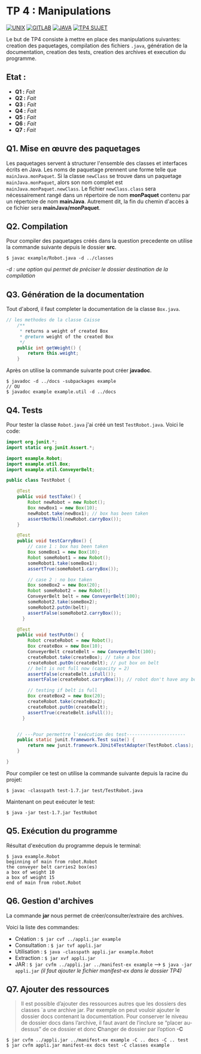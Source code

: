 # TP 4 : Manipulations

[![UNIX](https://img.shields.io/badge/unix-commands-d600ff.svg)](https://www.tjhsst.edu/~dhyatt/superap/unixcmd.html)
[![GITLAB](https://img.shields.io/badge/gitlab-documentation-6500ff.svg)](https://docs.gitlab.com)
[![JAVA](https://img.shields.io/badge/java-documentation-0085ff.svg)](https://docs.oracle.com/javase/8/)
[![TP4 SUJET](https://img.shields.io/badge/tp4-manipulations-00e5ff.svg)](http://www.fil.univ-lille1.fr/%7Eroutier/enseignement/licence/poo/tdtp/tp4.pdf)

Le but de TP4 consiste à mettre en place des manipulations suivantes: creation des paquetages, compilation des fichiers `.java`, génération de la documentation, creation des tests, creation des archives et execution du programme.

## Etat :

  * **Q1 :** *Fait* 
  * **Q2 :** *Fait*
  * **Q3 :** *Fait*
  * **Q4 :** *Fait*
  * **Q5 :** *Fait*
  * **Q6 :** *Fait*
  * **Q7 :** *Fait*
  
## Q1. Mise en œuvre des paquetages
Les paquetages servent à structurer l'ensemble des classes et interfaces écrits en Java. Les noms de paquetage prennent une forme telle que `mainJava.monPaquet`. Si la classe `newClass` se trouve dans un paquetage `mainJava.monPaquet`, alors son nom complet est `mainJava.monPaquet.newClass`. Le fichier `newClass.class` sera nécessairement rangé dans un répertoire de nom **monPaquet** contenu par un répertoire de nom **mainJava**. Autrement dit, la fin du chemin d'accès à ce fichier sera **mainJava/monPaquet**.

## Q2. Compilation
Pour compiler des paquetages créés dans la question precedente on utilise la commande suivante depuis le dossier **src**.

```
$ javac example/Robot.java -d ../classes
```
*-d : une option qui permet de préciser le dossier destination de la compilation*

## Q3. Génération de la documentation
Tout d'abord, il faut completer la documentation de la classe `Box.java`.

```java
// les methodes de la classe Caisse 
    /** 
     * returns a weight of created Box
     * @return weight of the created Box
     */
    public int getWeight() {
        return this.weight;
    }
```

Après on utilise la commande suivante pout créer **javadoc**.

```
$ javadoc -d ../docs -subpackages example
// OU
$ javadoc example example.util -d ../docs
```

## Q4. Tests
Pour tester la classe `Robot.java` j'ai créé un test `TestRobot.java`. Voici le code:

```java
import org.junit.*;
import static org.junit.Assert.*;

import example.Robot;
import example.util.Box;
import example.util.ConveyerBelt;

public class TestRobot {

    @Test
    public void testTake() {
        Robot newRobot = new Robot();
        Box newBox1 = new Box(10);
        newRobot.take(newBox1); // box has been taken
        assertNotNull(newRobot.carryBox());
    }

    @Test
    public void testCarryBox() {
        // case 1 : box has been taken
        Box someBox1 = new Box(10);
        Robot someRobot1 = new Robot();
        someRobot1.take(someBox1);
        assertTrue(someRobot1.carryBox());

        // case 2 : no box taken
        Box someBox2 = new Box(20);
        Robot someRobot2 = new Robot();
        ConveyerBelt belt = new ConveyerBelt(100);
        someRobot2.take(someBox2);
        someRobot2.putOn(belt);
        assertFalse(someRobot2.carryBox());
      }

    @Test
    public void testPutOn() {
        Robot createRobot = new Robot();
        Box createBox = new Box(10);
        ConveyerBelt createBelt = new ConveyerBelt(100);
        createRobot.take(createBox); // take a box
        createRobot.putOn(createBelt); // put box on belt
        // belt is not full now (capacity = 2)
        assertFalse(createBelt.isFull());
        assertFalse(createRobot.carryBox()); // robot don't have any box now

        // testing if belt is full
        Box createBox2 = new Box(20);
        createRobot.take(createBox2);
        createRobot.putOn(createBelt);
        assertTrue(createBelt.isFull());
      }


    // ---Pour permettre l'exécution des test----------------------
    public static junit.framework.Test suite() {
        return new junit.framework.JUnit4TestAdapter(TestRobot.class);
    }

}

```

Pour compiler ce test on utilise la commande suivante depuis la racine du projet:

```
$ javac -classpath test-1.7.jar test/TestRobot.java
```

Maintenant on peut exécuter le test:

```
$ java -jar test-1.7.jar TestRobot
```

## Q5. Exécution du programme

Résultat d'exécution du programme depuis le terminal:

```
$ java example.Robot
beginning of main from robot.Robot
the conveyer belt carries2 box(es)
a box of weight 10
a box of weight 15
end of main from robot.Robot
```

## Q6. Gestion d'archives

La commande **jar** nous permet de créer/consulter/extraire des archives.

Voici la liste des commandes:

* Création : `$ jar cvf ../appli.jar example`
* Consultation : `$ jar tvf appli.jar`
* Utilisation : `$ java -classpath appli.jar example.Robot`
* Extraction : `$ jar xvf appli.jar`
* JAR : `$ jar cvfm ../appli.jar ../manifest-ex example` --> `$ java -jar appli.jar`
*(il faut ajouter le fichier manifest-ex dans le dossier TP4)*

## Q7. Ajouter des ressources

> Il est possible d’ajouter des ressources autres que les dossiers des classes `a une archive jar. Par exemple on peut vouloir ajouter le dossier docs contenant la documentation. Pour conserver le niveau de dossier docs dans l’archive, il faut avant de l’inclure se “placer au-dessus” de ce dossier et donc **C**hanger de dossier par l’option **-C**

```
$ jar cvfm ../appli.jar ../manifest-ex example -C .. docs -C .. test
$ jar cvfm appli.jar manifest-ex docs test -C classes example
```
